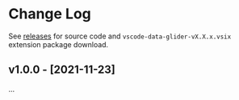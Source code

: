 # Change Log

See [releases](https://github.com/RandomFractals/vscode-data-glider/releases) for source code and `vscode-data-glider-vX.X.x.vsix` extension package download.

## v1.0.0 - [2021-11-23]

...
